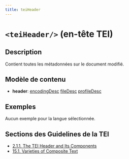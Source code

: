 ```yaml
---
title: teiHeader
---
```




# `<teiHeader/>` (en-tête TEI)

## Description

Contient toutes les métadonnées sur le document modifié.

## Modèle de contenu

- **header**: [encodingDesc](encodingDesc.md) [fileDesc](fileDesc.md) [profileDesc](profileDesc.md)

## Exemples

Aucun exemple pour la langue sélectionnée.

## Sections des Guidelines de la TEI

- [2.1.1. The TEI Header and Its Components](https://www.tei-c.org/release/doc/tei-p5-doc/en/html/HD.html#HD11)
- [15.1. Varieties of Composite Text](https://www.tei-c.org/release/doc/tei-p5-doc/en/html/CC.html#CCDEF)